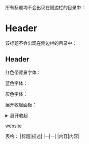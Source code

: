 所有标题均不会出现在侧边栏的目录中：
# Header <!-- {docsify-ignore-all} -->

该标题不会出现在侧边栏的目录中：
## Header <!-- {docsify-ignore} -->

红色带背景字体：
<span class="font-red"></span>

蓝色字体：
<span class="font-blue"></span>

灰色字体：
<span class="font-gray"></span>

展开收起面板：
<details>
<summary>展开收起</summary>

这是内容。

</details>


[comment]: <> (iframe .html, .htm)
[comment]: <> (markdown .markdown, .md)
[comment]: <> (audio .mp3)
[comment]: <> (video .mp4, .ogg)
[comment]: <> (code other file extension)
[website](https://cinwell.com ':include :type=iframe width=100% height=400px')

表格：
|标题|描述|
|--|--|
|内容|内容|